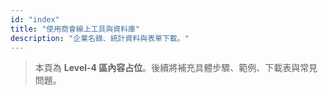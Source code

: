 ```yaml
---
id: "index"
title: "使用商會線上工具與資料庫"
description: "企業名錄、統計資料與表單下載。"
---
```


> 本頁為 **Level-4 區內容占位**。後續將補充具體步驟、範例、下載表與常見問題。

